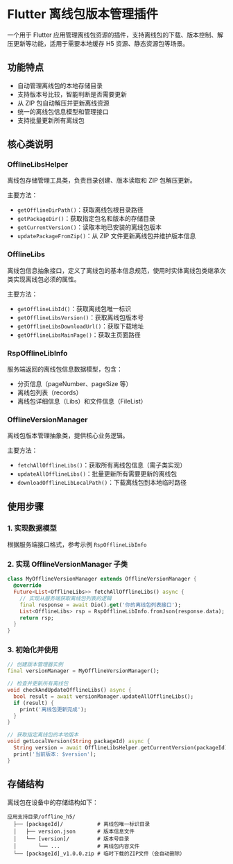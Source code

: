 # Flutter 离线包版本管理插件

一个用于 Flutter 应用管理离线包资源的插件，支持离线包的下载、版本控制、解压更新等功能，适用于需要本地缓存
H5 资源、静态资源包等场景。

## 功能特点

- 自动管理离线包的本地存储目录
- 支持版本号比较，智能判断是否需要更新
- 从 ZIP 包自动解压并更新离线资源
- 统一的离线包信息模型和管理接口
- 支持批量更新所有离线包

## 核心类说明

### OfflineLibsHelper

离线包存储管理工具类，负责目录创建、版本读取和 ZIP 包解压更新。

主要方法：

- `getOfflineDirPath()`：获取离线包根目录路径
- `getPackageDir()`：获取指定包名和版本的存储目录
- `getCurrentVersion()`：读取本地已安装的离线包版本
- `updatePackageFromZip()`：从 ZIP 文件更新离线包并维护版本信息

### OfflineLibs

离线包信息抽象接口，定义了离线包的基本信息规范，使用时实体离线包类继承次类实现离线包必须的属性。

主要方法：

- `getOfflineLibId()`：获取离线包唯一标识
- `getOfflineLibsVersion()`：获取离线包版本号
- `getOfflineLibsDownloadUrl()`：获取下载地址
- `getOfflineLibsMainPage()`：获取主页面路径

### RspOfflineLibInfo

服务端返回的离线包信息数据模型，包含：

- 分页信息（pageNumber、pageSize 等）
- 离线包列表（records）
- 离线包详细信息（Libs）和文件信息（FileList）

### OfflineVersionManager

离线包版本管理抽象类，提供核心业务逻辑。

主要方法：

- `fetchAllOfflineLibs()`：获取所有离线包信息（需子类实现）
- `updateAllOfflineLibs()`：批量更新所有需要更新的离线包
- `downloadOfflineLibLocalPath()`：下载离线包到本地临时路径

## 使用步骤

### 1. 实现数据模型

根据服务端接口格式，参考示例 `RspOfflineLibInfo` 

### 2. 实现 OfflineVersionManager 子类

```dart
class MyOfflineVersionManager extends OfflineVersionManager {
  @override
  Future<List<OfflineLibs>> fetchAllOfflineLibs() async {
    // 实现从服务端获取离线包列表的逻辑
    final response = await Dio().get('你的离线包列表接口');
    List<OfflineLibs> rsp = RspOfflineLibInfo.fromJson(response.data);
    return rsp;
  }
}
```

### 3. 初始化并使用

```dart
// 创建版本管理器实例
final versionManager = MyOfflineVersionManager();

// 检查并更新所有离线包
void checkAndUpdateOfflineLibs() async {
  bool result = await versionManager.updateAllOfflineLibs();
  if (result) {
    print('离线包更新完成');
  }
}

// 获取指定离线包的本地版本
void getLocalVersion(String packageId) async {
  String version = await OfflineLibsHelper.getCurrentVersion(packageId);
  print('当前版本: $version');
}

```

## 存储结构

离线包在设备中的存储结构如下：

```plaintext
应用支持目录/offline_h5/
  ├── [packageId]/           # 离线包唯一标识目录
  │   ├── version.json       # 版本信息文件
  │   └── [version]/         # 版本号目录
  │       └── ...            # 离线包内容文件
  └── [packageId]_v1.0.0.zip # 临时下载的ZIP文件（会自动删除）
```